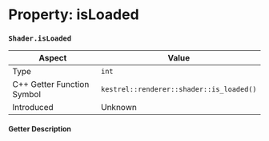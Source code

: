 
# Property: isLoaded
### `Shader.isLoaded`

| Aspect | Value |
| --- | --- |
| Type | `int` |
| C++ Getter Function Symbol | `kestrel::renderer::shader::is_loaded()` |
| Introduced | Unknown |

#### Getter Description

